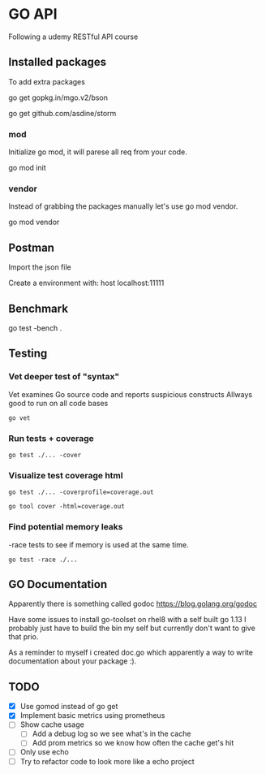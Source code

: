 # GO API

Following a udemy RESTful API course

## Installed packages

To add extra packages

go get gopkg.in/mgo.v2/bson

go get github.com/asdine/storm

### mod

Initialize go mod, it will parese all req from your code.

go mod init

### vendor

Instead of grabbing the packages manually let's use go mod vendor.

go mod vendor

## Postman

Import the json file

Create a environment with:
host localhost:11111

## Benchmark

go test -bench .

## Testing

### Vet deeper test of "syntax"

Vet examines Go source code and reports suspicious constructs
Allways good to run on all code bases

```go vet```

### Run tests + coverage

```go test ./... -cover```

### Visualize test coverage html

```shell
go test ./... -coverprofile=coverage.out

go tool cover -html=coverage.out
```

### Find potential memory leaks

-race tests to see if memory is used at the same time.

```go test -race ./...```


## GO Documentation

Apparently there is something called godoc
https://blog.golang.org/godoc

Have some issues to install go-toolset on rhel8 with a self built go 1.13
I probably just have to build the bin my self but currently don't want to give that prio.

As a reminder to myself i created doc.go which apparently a way to write documentation about your package :).

## TODO

- [x] Use gomod instead of go get
- [x] Implement basic metrics using prometheus
- [ ] Show cache usage
  - [ ] Add a debug log so we see what's in the cache
  - [ ] Add prom metrics so we know how often the cache get's hit
- [ ] Only use echo
- [ ] Try to refactor code to look more like a echo project
